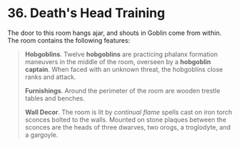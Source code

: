 # 36. Death's Head Training

The door to this room hangs ajar, and shouts in Goblin come from within. The room contains the following features:

>**Hobgoblins**. Twelve **hobgoblins** are practicing phalanx formation maneuvers in the middle of the room, overseen by a **hobgoblin captain**. When faced with an unknown threat, the hobgoblins close ranks and attack.
>
>**Furnishings**. Around the perimeter of the room are wooden trestle tables and benches.
>
>**Wall Decor**. The room is lit by *continual flame* spells cast on iron torch sconces bolted to the walls. Mounted on stone plaques between the sconces are the heads of three dwarves, two orogs, a troglodyte, and a gargoyle.
>
